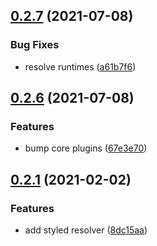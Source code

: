 ## [0.2.7](https://github.com/4Catalyzer/docusaurus-preset/compare/v0.2.6...v0.2.7) (2021-07-08)


### Bug Fixes

* resolve runtimes ([a61b7f6](https://github.com/4Catalyzer/docusaurus-preset/commit/a61b7f65957c8d69132faa93cd6e974f0981322b))





## [0.2.6](https://github.com/4Catalyzer/docusaurus-preset/compare/v0.2.5...v0.2.6) (2021-07-08)


### Features

* bump core plugins ([67e3e70](https://github.com/4Catalyzer/docusaurus-preset/commit/67e3e70403836bd09d8730e2f24086f50315f401))





## [0.2.1](https://github.com/4Catalyzer/docusaurus-preset/compare/v0.2.0...v0.2.1) (2021-02-02)


### Features

* add styled resolver ([8dc15aa](https://github.com/4Catalyzer/docusaurus-preset/commit/8dc15aa35b68e22fd6181ec50649189ddd0964a6))





